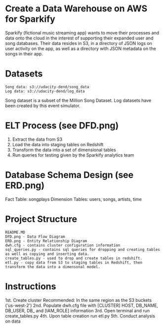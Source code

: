# Create a Data Warehouse on AWS for Sparkify
Sparkify (fictional music streaming app) wants to move their processes and data onto the cloud in the interest of supporting their expanded user and song databases. 
Their data resides in S3, in a directory of JSON logs on user activity on the app, as well as a directory with JSON metadata on the songs in their app.

# Datasets
    Song data: s3://udacity-dend/song_data
    Log data: s3://udacity-dend/log_data
    
Song dataset is a subset of the Million Song Dataset.
Log datasets have been created by this event simulator.
    
# ELT Process (see DFD.png)
1. Extract the data from S3
2. Load the data into staging tables on Redshift
3. Transform the data into a set of dimensional tables
4. Run queries for testing given by the Sparkify analytics team

# Database Schema Design (see ERD.png)
Fact Table: songplays
Dimension Tables: users, songs, artists, time

# Project Structure
    README.MD 
    DFD.png - Data Flow Diagram
    ERD.png - Entity Relationship Diagram 
    dwh.cfg - contains cluster configuration information 
    sql_queries.py - contains sql queries for dropping and creating tables as well as copying and inserting data.
    create_tables.py - used to drop and create tables in redshift.
    etl.py - copy data from S3 to staging tables in Redshift, then transform the data into a dimensonal model.   
    
# Instructions 
1st. Create cluster 
    Recommended: In the same region as the S3 buckets ('us-west-2')
2nd. Populate dwh.cfg file with [CLUSTER] HOST, DB_NAME, DB_USER, DB_ and [IAM_ROLE] information 
3rd. Open terminal and run create_tables.py
4th. Upon table creation run etl.py 
5th. Conduct analysis on data